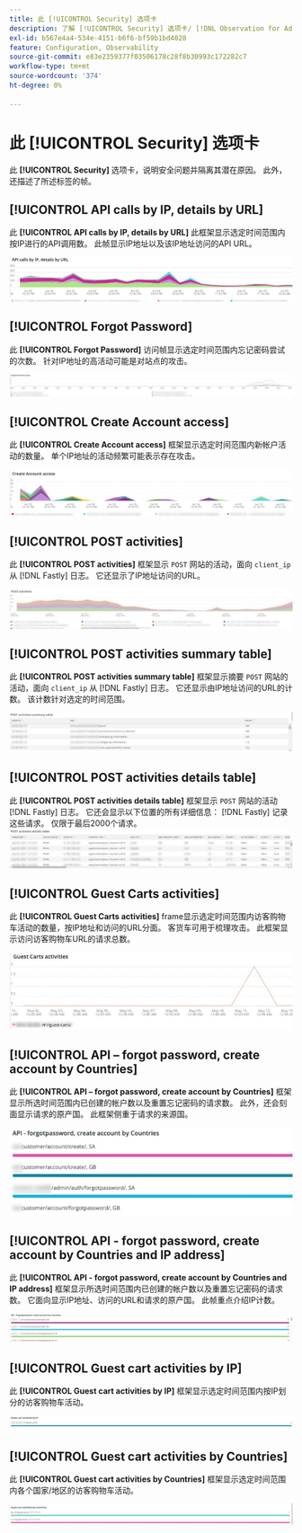 ```yaml
---
title: 此 [!UICONTROL Security] 选项卡
description: 了解 [!UICONTROL Security] 选项卡/ [!DNL Observation for Adobe Commerce].
exl-id: b567e4a4-534e-4151-b6f6-bf59b1bd4028
feature: Configuration, Observability
source-git-commit: e83e2359377f03506178c28f8b30993c172282c7
workflow-type: tm+mt
source-wordcount: '374'
ht-degree: 0%

---
```


# 此 [!UICONTROL Security] 选项卡

此 **[!UICONTROL Security]** 选项卡，说明安全问题并隔离其潜在原因。 此外，还描述了所述标签的帧。

## [!UICONTROL API calls by IP, details by URL]

此 **[!UICONTROL API calls by IP, details by URL]** 此框架显示选定时间范围内按IP进行的API调用数。 此帧显示IP地址以及该IP地址访问的API URL。

![按IP进行的API调用](../../assets/tools/observation-for-adobe-commerce/calls-by-ip.jpg)

## [!UICONTROL Forgot Password]

此 **[!UICONTROL Forgot Password]** 访问帧显示选定时间范围内忘记密码尝试的次数。 针对IP地址的高活动可能是对站点的攻击。

![忘记密码](../../assets/tools/observation-for-adobe-commerce/forgot-password.jpg)

## [!UICONTROL Create Account access]

此 **[!UICONTROL Create Account access]** 框架显示选定时间范围内新帐户活动的数量。 单个IP地址的活动频繁可能表示存在攻击。

![create-account-access](../../assets/tools/observation-for-adobe-commerce/create-account-access.png)

## [!UICONTROL POST activities]

此 **[!UICONTROL POST activities]** 框架显示 `POST` 网站的活动，面向 `client_ip` 从 [!DNL Fastly] 日志。 它还显示了IP地址访问的URL。

![POST活动](../../assets/tools/observation-for-adobe-commerce/POST-activities.jpg)

## [!UICONTROL POST activities summary table]

此 **[!UICONTROL POST activities summary table]** 框架显示摘要 `POST` 网站的活动，面向 `client_ip` 从 [!DNL Fastly] 日志。 它还显示由IP地址访问的URL的计数。 该计数针对选定的时间范围。

![POST — 活动 — 摘要](../../assets/tools/observation-for-adobe-commerce/POST-activities-summary.jpg)

## [!UICONTROL POST activities details table]

此 **[!UICONTROL POST activities details table]** 框架显示 `POST` 网站的活动 [!DNL Fastly] 日志。 它还会显示以下位置的所有详细信息： [!DNL Fastly] 记录这些请求。 仅限于最后2000个请求。
![POST — 活动 — 详细信息](../../assets/tools/observation-for-adobe-commerce/POST-activities-details.jpg)

## [!UICONTROL Guest Carts activities]

此 **[!UICONTROL Guest Carts activities]** frame显示选定时间范围内访客购物车活动的数量，按IP地址和访问的URL分面。 客货车可用于梳理攻击。 此框架显示访问访客购物车URL的请求总数。

![guest-carts-activities](../../assets/tools/observation-for-adobe-commerce/guest-carts-activities.jpg)

## [!UICONTROL API – forgot password, create account by Countries]

此 **[!UICONTROL API – forgot password, create account by Countries]** 框架显示所选时间范围内已创建的帐户数以及重置忘记密码的请求数。 此外，还会刻面显示请求的原产国。 此框架侧重于请求的来源国。

![api-forgot-countries](../../assets/tools/observation-for-adobe-commerce/api-forgot-countries.jpg)

## [!UICONTROL API - forgot password, create account by Countries and IP address]

此 **[!UICONTROL API - forgot password, create account by Countries and IP address]** 框架显示所选时间范围内已创建的帐户数以及重置忘记密码的请求数。 它面向显示IP地址、访问的URL和请求的原产国。 此帧重点介绍IP计数。

![api-forgot-countries-ip](../../assets/tools/observation-for-adobe-commerce/api-forgot-countries-ip.png)

## [!UICONTROL Guest cart activities by IP]

此 **[!UICONTROL Guest cart activities by IP]** 框架显示选定时间范围内按IP划分的访客购物车活动。

![guest-cart-ip](../../assets/tools/observation-for-adobe-commerce/guest-cart-ip.png)

## [!UICONTROL Guest cart activities by Countries]

此 **[!UICONTROL Guest cart activities by Countries]** 框架显示选定时间范围内各个国家/地区的访客购物车活动。

![guest-cart-country](../../assets/tools/observation-for-adobe-commerce/guest-cart-country.png)
